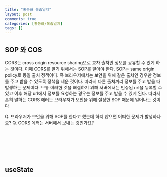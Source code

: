 ```yaml
---
title: "홍동화 복습일지"
layout: post
comments: true
categories: [홍동화/복습일지]
tags: []
---
```



## SOP 와 COS
CORS는 cross origin resource sharing으로 교차 출처인 정보를 공유할 수 있게 하는 것이다. 이때 CORS를 알기 위해서는 SOP를 알아야 한다. SOP는 same origin policy로 동일 출처 정책이다. 즉 브라우저에서는 보안을 위해 같은 출처인 경우만 정보를 주고 받을 수 있도록 정책을 세운 것이다.
따라서 다른 출처끼리 정보를 주고 받을 때 발생하는 문제이다.
보통 이러한 것을 해결하기 위해 서버에서는 인증된 url을 등록할 수 있고 이후 해당 url에서 정보를 요청하는 경우는 정보를 주고 받을 수 있게 된다.
따라서 흔히 말하는 CORS 에러는 브라우저가 보안을 위해 설정한 SOP 때문에 일어나는 것이다

Q. 브라우저가 보안을 위해 SOP를 한다고 했는데 하지 않으면 어떠한 문제가 발생하나요?
Q. CORS 에러는 서버에서 보내는 것인가요?

<br/><br/><br/><br/>
<br/>

## useState 
